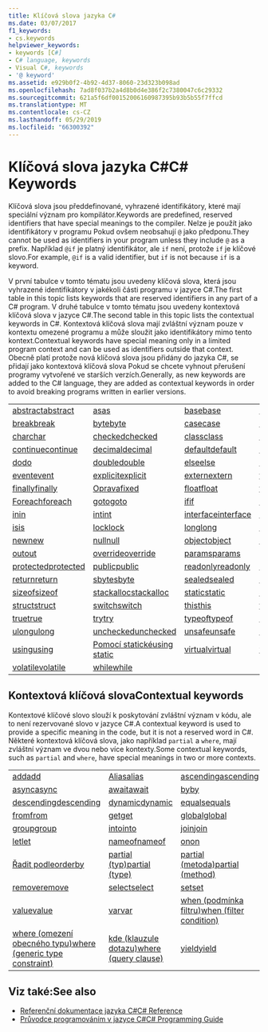 ```yaml
---
title: Klíčová slova jazyka C#
ms.date: 03/07/2017
f1_keywords:
- cs.keywords
helpviewer_keywords:
- keywords [C#]
- C# language, keywords
- Visual C#, keywords
- '@ keyword'
ms.assetid: e929b0f2-4b92-4d37-8060-23d323b098ad
ms.openlocfilehash: 7ad8f037b2a4d8b0d4e386f2c7380047c6c29332
ms.sourcegitcommit: 621a5f6df00152006160987395b93b5b55f7ffcd
ms.translationtype: MT
ms.contentlocale: cs-CZ
ms.lasthandoff: 05/29/2019
ms.locfileid: "66300392"
---
```

# <a name="c-keywords"></a><span data-ttu-id="af01d-102">Klíčová slova jazyka C#</span><span class="sxs-lookup"><span data-stu-id="af01d-102">C# Keywords</span></span>

<span data-ttu-id="af01d-103">Klíčová slova jsou předdefinované, vyhrazené identifikátory, které mají speciální význam pro kompilátor.</span><span class="sxs-lookup"><span data-stu-id="af01d-103">Keywords are predefined, reserved identifiers that have special meanings to the compiler.</span></span> <span data-ttu-id="af01d-104">Nelze je použít jako identifikátory v programu Pokud ovšem neobsahují `@` jako předponu.</span><span class="sxs-lookup"><span data-stu-id="af01d-104">They cannot be used as identifiers in your program unless they include `@` as a prefix.</span></span> <span data-ttu-id="af01d-105">Například `@if` je platný identifikátor, ale `if` není, protože `if` je klíčové slovo.</span><span class="sxs-lookup"><span data-stu-id="af01d-105">For example, `@if` is a valid identifier, but `if` is not because `if` is a keyword.</span></span>  
  
 <span data-ttu-id="af01d-106">V první tabulce v tomto tématu jsou uvedeny klíčová slova, která jsou vyhrazené identifikátory v jakékoli části programu v jazyce C#.</span><span class="sxs-lookup"><span data-stu-id="af01d-106">The first table in this topic lists keywords that are reserved identifiers in any part of a C# program.</span></span> <span data-ttu-id="af01d-107">V druhé tabulce v tomto tématu jsou uvedeny kontextová klíčová slova v jazyce C#.</span><span class="sxs-lookup"><span data-stu-id="af01d-107">The second table in this topic lists the contextual keywords in C#.</span></span> <span data-ttu-id="af01d-108">Kontextová klíčová slova mají zvláštní význam pouze v kontextu omezené programu a může sloužit jako identifikátory mimo tento kontext.</span><span class="sxs-lookup"><span data-stu-id="af01d-108">Contextual keywords have special meaning only in a limited program context and can be used as identifiers outside that context.</span></span> <span data-ttu-id="af01d-109">Obecně platí protože nová klíčová slova jsou přidány do jazyka C#, se přidají jako kontextová klíčová slova Pokud se chcete vyhnout přerušení programy vytvořené ve starších verzích.</span><span class="sxs-lookup"><span data-stu-id="af01d-109">Generally, as new keywords are added to the C# language, they are added as contextual keywords in order to avoid breaking programs written in earlier versions.</span></span>  
  
|||||  
|---|---|---|---|  
|[<span data-ttu-id="af01d-110">abstract</span><span class="sxs-lookup"><span data-stu-id="af01d-110">abstract</span></span>](../../../csharp/language-reference/keywords/abstract.md)|[<span data-ttu-id="af01d-111">as</span><span class="sxs-lookup"><span data-stu-id="af01d-111">as</span></span>](../../../csharp/language-reference/keywords/as.md)|[<span data-ttu-id="af01d-112">base</span><span class="sxs-lookup"><span data-stu-id="af01d-112">base</span></span>](../../../csharp/language-reference/keywords/base.md)|[<span data-ttu-id="af01d-113">bool</span><span class="sxs-lookup"><span data-stu-id="af01d-113">bool</span></span>](../../../csharp/language-reference/keywords/bool.md)|  
|[<span data-ttu-id="af01d-114">break</span><span class="sxs-lookup"><span data-stu-id="af01d-114">break</span></span>](../../../csharp/language-reference/keywords/break.md)|[<span data-ttu-id="af01d-115">byte</span><span class="sxs-lookup"><span data-stu-id="af01d-115">byte</span></span>](../../../csharp/language-reference/keywords/byte.md)|[<span data-ttu-id="af01d-116">case</span><span class="sxs-lookup"><span data-stu-id="af01d-116">case</span></span>](../../../csharp/language-reference/keywords/switch.md)|[<span data-ttu-id="af01d-117">catch</span><span class="sxs-lookup"><span data-stu-id="af01d-117">catch</span></span>](../../../csharp/language-reference/keywords/try-catch.md)|  
|[<span data-ttu-id="af01d-118">char</span><span class="sxs-lookup"><span data-stu-id="af01d-118">char</span></span>](../../../csharp/language-reference/keywords/char.md)|[<span data-ttu-id="af01d-119">checked</span><span class="sxs-lookup"><span data-stu-id="af01d-119">checked</span></span>](../../../csharp/language-reference/keywords/checked.md)|[<span data-ttu-id="af01d-120">class</span><span class="sxs-lookup"><span data-stu-id="af01d-120">class</span></span>](../../../csharp/language-reference/keywords/class.md)|[<span data-ttu-id="af01d-121">const</span><span class="sxs-lookup"><span data-stu-id="af01d-121">const</span></span>](../../../csharp/language-reference/keywords/const.md)|  
|[<span data-ttu-id="af01d-122">continue</span><span class="sxs-lookup"><span data-stu-id="af01d-122">continue</span></span>](../../../csharp/language-reference/keywords/continue.md)|[<span data-ttu-id="af01d-123">decimal</span><span class="sxs-lookup"><span data-stu-id="af01d-123">decimal</span></span>](../../../csharp/language-reference/keywords/decimal.md)|[<span data-ttu-id="af01d-124">default</span><span class="sxs-lookup"><span data-stu-id="af01d-124">default</span></span>](../../../csharp/language-reference/keywords/default.md)|[<span data-ttu-id="af01d-125">delegate</span><span class="sxs-lookup"><span data-stu-id="af01d-125">delegate</span></span>](../../../csharp/language-reference/keywords/delegate.md)|  
|[<span data-ttu-id="af01d-126">do</span><span class="sxs-lookup"><span data-stu-id="af01d-126">do</span></span>](../../../csharp/language-reference/keywords/do.md)|[<span data-ttu-id="af01d-127">double</span><span class="sxs-lookup"><span data-stu-id="af01d-127">double</span></span>](../../../csharp/language-reference/keywords/double.md)|[<span data-ttu-id="af01d-128">else</span><span class="sxs-lookup"><span data-stu-id="af01d-128">else</span></span>](../../../csharp/language-reference/keywords/if-else.md)|[<span data-ttu-id="af01d-129">enum</span><span class="sxs-lookup"><span data-stu-id="af01d-129">enum</span></span>](../../../csharp/language-reference/keywords/enum.md)|  
|[<span data-ttu-id="af01d-130">event</span><span class="sxs-lookup"><span data-stu-id="af01d-130">event</span></span>](../../../csharp/language-reference/keywords/event.md)|[<span data-ttu-id="af01d-131">explicit</span><span class="sxs-lookup"><span data-stu-id="af01d-131">explicit</span></span>](../../../csharp/language-reference/keywords/explicit.md)|[<span data-ttu-id="af01d-132">extern</span><span class="sxs-lookup"><span data-stu-id="af01d-132">extern</span></span>](../../../csharp/language-reference/keywords/extern.md)|[<span data-ttu-id="af01d-133">false</span><span class="sxs-lookup"><span data-stu-id="af01d-133">false</span></span>](false-literal.md)|  
|[<span data-ttu-id="af01d-134">finally</span><span class="sxs-lookup"><span data-stu-id="af01d-134">finally</span></span>](../../../csharp/language-reference/keywords/try-finally.md)|[<span data-ttu-id="af01d-135">Oprava</span><span class="sxs-lookup"><span data-stu-id="af01d-135">fixed</span></span>](../../../csharp/language-reference/keywords/fixed-statement.md)|[<span data-ttu-id="af01d-136">float</span><span class="sxs-lookup"><span data-stu-id="af01d-136">float</span></span>](../../../csharp/language-reference/keywords/float.md)|[<span data-ttu-id="af01d-137">for</span><span class="sxs-lookup"><span data-stu-id="af01d-137">for</span></span>](../../../csharp/language-reference/keywords/for.md)|  
|[<span data-ttu-id="af01d-138">Foreach</span><span class="sxs-lookup"><span data-stu-id="af01d-138">foreach</span></span>](../../../csharp/language-reference/keywords/foreach-in.md)|[<span data-ttu-id="af01d-139">goto</span><span class="sxs-lookup"><span data-stu-id="af01d-139">goto</span></span>](../../../csharp/language-reference/keywords/goto.md)|[<span data-ttu-id="af01d-140">if</span><span class="sxs-lookup"><span data-stu-id="af01d-140">if</span></span>](../../../csharp/language-reference/keywords/if-else.md)|[<span data-ttu-id="af01d-141">implicit</span><span class="sxs-lookup"><span data-stu-id="af01d-141">implicit</span></span>](../../../csharp/language-reference/keywords/implicit.md)|  
|[<span data-ttu-id="af01d-142">in</span><span class="sxs-lookup"><span data-stu-id="af01d-142">in</span></span>](../../../csharp/language-reference/keywords/in.md)|[<span data-ttu-id="af01d-143">int</span><span class="sxs-lookup"><span data-stu-id="af01d-143">int</span></span>](../../../csharp/language-reference/keywords/int.md)|[<span data-ttu-id="af01d-144">interface</span><span class="sxs-lookup"><span data-stu-id="af01d-144">interface</span></span>](../../../csharp/language-reference/keywords/interface.md)|[<span data-ttu-id="af01d-145">internal</span><span class="sxs-lookup"><span data-stu-id="af01d-145">internal</span></span>](../../../csharp/language-reference/keywords/internal.md)|
|[<span data-ttu-id="af01d-146">is</span><span class="sxs-lookup"><span data-stu-id="af01d-146">is</span></span>](../../../csharp/language-reference/keywords/is.md)|[<span data-ttu-id="af01d-147">lock</span><span class="sxs-lookup"><span data-stu-id="af01d-147">lock</span></span>](../../../csharp/language-reference/keywords/lock-statement.md)|[<span data-ttu-id="af01d-148">long</span><span class="sxs-lookup"><span data-stu-id="af01d-148">long</span></span>](../../../csharp/language-reference/keywords/long.md)|[<span data-ttu-id="af01d-149">namespace</span><span class="sxs-lookup"><span data-stu-id="af01d-149">namespace</span></span>](../../../csharp/language-reference/keywords/namespace.md)|
|[<span data-ttu-id="af01d-150">new</span><span class="sxs-lookup"><span data-stu-id="af01d-150">new</span></span>](../../../csharp/language-reference/keywords/new.md)|[<span data-ttu-id="af01d-151">null</span><span class="sxs-lookup"><span data-stu-id="af01d-151">null</span></span>](../../../csharp/language-reference/keywords/null.md)|[<span data-ttu-id="af01d-152">object</span><span class="sxs-lookup"><span data-stu-id="af01d-152">object</span></span>](../../../csharp/language-reference/keywords/object.md)|[<span data-ttu-id="af01d-153">operator</span><span class="sxs-lookup"><span data-stu-id="af01d-153">operator</span></span>](../../../csharp/language-reference/keywords/operator.md)|
|[<span data-ttu-id="af01d-154">out</span><span class="sxs-lookup"><span data-stu-id="af01d-154">out</span></span>](../../../csharp/language-reference/keywords/out.md)|[<span data-ttu-id="af01d-155">override</span><span class="sxs-lookup"><span data-stu-id="af01d-155">override</span></span>](../../../csharp/language-reference/keywords/override.md)|[<span data-ttu-id="af01d-156">params</span><span class="sxs-lookup"><span data-stu-id="af01d-156">params</span></span>](../../../csharp/language-reference/keywords/params.md)|[<span data-ttu-id="af01d-157">private</span><span class="sxs-lookup"><span data-stu-id="af01d-157">private</span></span>](../../../csharp/language-reference/keywords/private.md)|
|[<span data-ttu-id="af01d-158">protected</span><span class="sxs-lookup"><span data-stu-id="af01d-158">protected</span></span>](../../../csharp/language-reference/keywords/protected.md)|[<span data-ttu-id="af01d-159">public</span><span class="sxs-lookup"><span data-stu-id="af01d-159">public</span></span>](../../../csharp/language-reference/keywords/public.md)|[<span data-ttu-id="af01d-160">readonly</span><span class="sxs-lookup"><span data-stu-id="af01d-160">readonly</span></span>](../../../csharp/language-reference/keywords/readonly.md)|[<span data-ttu-id="af01d-161">ref</span><span class="sxs-lookup"><span data-stu-id="af01d-161">ref</span></span>](../../../csharp/language-reference/keywords/ref.md)|
|[<span data-ttu-id="af01d-162">return</span><span class="sxs-lookup"><span data-stu-id="af01d-162">return</span></span>](../../../csharp/language-reference/keywords/return.md)|[<span data-ttu-id="af01d-163">sbyte</span><span class="sxs-lookup"><span data-stu-id="af01d-163">sbyte</span></span>](../../../csharp/language-reference/keywords/sbyte.md)|[<span data-ttu-id="af01d-164">sealed</span><span class="sxs-lookup"><span data-stu-id="af01d-164">sealed</span></span>](../../../csharp/language-reference/keywords/sealed.md)|[<span data-ttu-id="af01d-165">short</span><span class="sxs-lookup"><span data-stu-id="af01d-165">short</span></span>](../../../csharp/language-reference/keywords/short.md)||
[<span data-ttu-id="af01d-166">sizeof</span><span class="sxs-lookup"><span data-stu-id="af01d-166">sizeof</span></span>](../../../csharp/language-reference/keywords/sizeof.md)|[<span data-ttu-id="af01d-167">stackalloc</span><span class="sxs-lookup"><span data-stu-id="af01d-167">stackalloc</span></span>](../../../csharp/language-reference/keywords/stackalloc.md)|[<span data-ttu-id="af01d-168">static</span><span class="sxs-lookup"><span data-stu-id="af01d-168">static</span></span>](../../../csharp/language-reference/keywords/static.md)|[<span data-ttu-id="af01d-169">string</span><span class="sxs-lookup"><span data-stu-id="af01d-169">string</span></span>](../../../csharp/language-reference/keywords/string.md)|
|[<span data-ttu-id="af01d-170">struct</span><span class="sxs-lookup"><span data-stu-id="af01d-170">struct</span></span>](../../../csharp/language-reference/keywords/struct.md)|[<span data-ttu-id="af01d-171">switch</span><span class="sxs-lookup"><span data-stu-id="af01d-171">switch</span></span>](../../../csharp/language-reference/keywords/switch.md)|[<span data-ttu-id="af01d-172">this</span><span class="sxs-lookup"><span data-stu-id="af01d-172">this</span></span>](../../../csharp/language-reference/keywords/this.md)|[<span data-ttu-id="af01d-173">throw</span><span class="sxs-lookup"><span data-stu-id="af01d-173">throw</span></span>](../../../csharp/language-reference/keywords/throw.md)|
|[<span data-ttu-id="af01d-174">true</span><span class="sxs-lookup"><span data-stu-id="af01d-174">true</span></span>](true-literal.md)|[<span data-ttu-id="af01d-175">try</span><span class="sxs-lookup"><span data-stu-id="af01d-175">try</span></span>](../../../csharp/language-reference/keywords/try-catch.md)|[<span data-ttu-id="af01d-176">typeof</span><span class="sxs-lookup"><span data-stu-id="af01d-176">typeof</span></span>](../../../csharp/language-reference/keywords/typeof.md)|[<span data-ttu-id="af01d-177">uint</span><span class="sxs-lookup"><span data-stu-id="af01d-177">uint</span></span>](../../../csharp/language-reference/keywords/uint.md)|
|[<span data-ttu-id="af01d-178">ulong</span><span class="sxs-lookup"><span data-stu-id="af01d-178">ulong</span></span>](../../../csharp/language-reference/keywords/ulong.md)|[<span data-ttu-id="af01d-179">unchecked</span><span class="sxs-lookup"><span data-stu-id="af01d-179">unchecked</span></span>](../../../csharp/language-reference/keywords/unchecked.md)|[<span data-ttu-id="af01d-180">unsafe</span><span class="sxs-lookup"><span data-stu-id="af01d-180">unsafe</span></span>](../../../csharp/language-reference/keywords/unsafe.md)|[<span data-ttu-id="af01d-181">ushort</span><span class="sxs-lookup"><span data-stu-id="af01d-181">ushort</span></span>](../../../csharp/language-reference/keywords/ushort.md)|
|[<span data-ttu-id="af01d-182">using</span><span class="sxs-lookup"><span data-stu-id="af01d-182">using</span></span>](../../../csharp/language-reference/keywords/using.md)|[<span data-ttu-id="af01d-183">Pomocí statické</span><span class="sxs-lookup"><span data-stu-id="af01d-183">using static</span></span>](using-static.md)|[<span data-ttu-id="af01d-184">virtual</span><span class="sxs-lookup"><span data-stu-id="af01d-184">virtual</span></span>](../../../csharp/language-reference/keywords/virtual.md)|[<span data-ttu-id="af01d-185">void</span><span class="sxs-lookup"><span data-stu-id="af01d-185">void</span></span>](../../../csharp/language-reference/keywords/void.md)|
|[<span data-ttu-id="af01d-186">volatile</span><span class="sxs-lookup"><span data-stu-id="af01d-186">volatile</span></span>](../../../csharp/language-reference/keywords/volatile.md)|[<span data-ttu-id="af01d-187">while</span><span class="sxs-lookup"><span data-stu-id="af01d-187">while</span></span>](../../../csharp/language-reference/keywords/while.md)|

## <a name="contextual-keywords"></a><span data-ttu-id="af01d-188">Kontextová klíčová slova</span><span class="sxs-lookup"><span data-stu-id="af01d-188">Contextual keywords</span></span>

 <span data-ttu-id="af01d-189">Kontextové klíčové slovo slouží k poskytování zvláštní význam v kódu, ale to není rezervované slovo v jazyce C#.</span><span class="sxs-lookup"><span data-stu-id="af01d-189">A contextual keyword is used to provide a specific meaning in the code, but it is not a reserved word in C#.</span></span> <span data-ttu-id="af01d-190">Některé kontextová klíčová slova, jako například `partial` a `where`, mají zvláštní význam ve dvou nebo více kontexty.</span><span class="sxs-lookup"><span data-stu-id="af01d-190">Some contextual keywords, such as `partial` and `where`, have special meanings in two or more contexts.</span></span>  
  
||||  
|---|---|---|  
|[<span data-ttu-id="af01d-191">add</span><span class="sxs-lookup"><span data-stu-id="af01d-191">add</span></span>](add.md)|[<span data-ttu-id="af01d-192">Alias</span><span class="sxs-lookup"><span data-stu-id="af01d-192">alias</span></span>](extern-alias.md)|[<span data-ttu-id="af01d-193">ascending</span><span class="sxs-lookup"><span data-stu-id="af01d-193">ascending</span></span>](ascending.md)|
|[<span data-ttu-id="af01d-194">async</span><span class="sxs-lookup"><span data-stu-id="af01d-194">async</span></span>](async.md)|[<span data-ttu-id="af01d-195">await</span><span class="sxs-lookup"><span data-stu-id="af01d-195">await</span></span>](await.md)|[<span data-ttu-id="af01d-196">by</span><span class="sxs-lookup"><span data-stu-id="af01d-196">by</span></span>](by.md)|
|[<span data-ttu-id="af01d-197">descending</span><span class="sxs-lookup"><span data-stu-id="af01d-197">descending</span></span>](descending.md)|[<span data-ttu-id="af01d-198">dynamic</span><span class="sxs-lookup"><span data-stu-id="af01d-198">dynamic</span></span>](dynamic.md)|[<span data-ttu-id="af01d-199">equals</span><span class="sxs-lookup"><span data-stu-id="af01d-199">equals</span></span>](equals.md)|
|[<span data-ttu-id="af01d-200">from</span><span class="sxs-lookup"><span data-stu-id="af01d-200">from</span></span>](from-clause.md)|[<span data-ttu-id="af01d-201">get</span><span class="sxs-lookup"><span data-stu-id="af01d-201">get</span></span>](get.md)|[<span data-ttu-id="af01d-202">global</span><span class="sxs-lookup"><span data-stu-id="af01d-202">global</span></span>](global.md)|
|[<span data-ttu-id="af01d-203">group</span><span class="sxs-lookup"><span data-stu-id="af01d-203">group</span></span>](group-clause.md)|[<span data-ttu-id="af01d-204">into</span><span class="sxs-lookup"><span data-stu-id="af01d-204">into</span></span>](into.md)|[<span data-ttu-id="af01d-205">join</span><span class="sxs-lookup"><span data-stu-id="af01d-205">join</span></span>](join-clause.md)|
|[<span data-ttu-id="af01d-206">let</span><span class="sxs-lookup"><span data-stu-id="af01d-206">let</span></span>](let-clause.md)|[<span data-ttu-id="af01d-207">nameof</span><span class="sxs-lookup"><span data-stu-id="af01d-207">nameof</span></span>](nameof.md)|[<span data-ttu-id="af01d-208">on</span><span class="sxs-lookup"><span data-stu-id="af01d-208">on</span></span>](on.md)|
|[<span data-ttu-id="af01d-209">Řadit podle</span><span class="sxs-lookup"><span data-stu-id="af01d-209">orderby</span></span>](orderby-clause.md)|[<span data-ttu-id="af01d-210">partial (typ)</span><span class="sxs-lookup"><span data-stu-id="af01d-210">partial (type)</span></span>](partial-type.md)|[<span data-ttu-id="af01d-211">partial (metoda)</span><span class="sxs-lookup"><span data-stu-id="af01d-211">partial (method)</span></span>](partial-method.md)|
|[<span data-ttu-id="af01d-212">remove</span><span class="sxs-lookup"><span data-stu-id="af01d-212">remove</span></span>](remove.md)|[<span data-ttu-id="af01d-213">select</span><span class="sxs-lookup"><span data-stu-id="af01d-213">select</span></span>](select-clause.md)|[<span data-ttu-id="af01d-214">set</span><span class="sxs-lookup"><span data-stu-id="af01d-214">set</span></span>](set.md)|
|[<span data-ttu-id="af01d-215">value</span><span class="sxs-lookup"><span data-stu-id="af01d-215">value</span></span>](value.md)|[<span data-ttu-id="af01d-216">var</span><span class="sxs-lookup"><span data-stu-id="af01d-216">var</span></span>](var.md)|[<span data-ttu-id="af01d-217">when (podmínka filtru)</span><span class="sxs-lookup"><span data-stu-id="af01d-217">when (filter condition)</span></span>](when.md)|
|[<span data-ttu-id="af01d-218">where (omezení obecného typu)</span><span class="sxs-lookup"><span data-stu-id="af01d-218">where (generic type constraint)</span></span>](where-generic-type-constraint.md)|[<span data-ttu-id="af01d-219">kde (klauzule dotazu)</span><span class="sxs-lookup"><span data-stu-id="af01d-219">where (query clause)</span></span>](where-clause.md)|[<span data-ttu-id="af01d-220">yield</span><span class="sxs-lookup"><span data-stu-id="af01d-220">yield</span></span>](yield.md)|
  
## <a name="see-also"></a><span data-ttu-id="af01d-221">Viz také:</span><span class="sxs-lookup"><span data-stu-id="af01d-221">See also</span></span>

- [<span data-ttu-id="af01d-222">Referenční dokumentace jazyka C#</span><span class="sxs-lookup"><span data-stu-id="af01d-222">C# Reference</span></span>](../../../csharp/language-reference/index.md)
- [<span data-ttu-id="af01d-223">Průvodce programováním v jazyce C#</span><span class="sxs-lookup"><span data-stu-id="af01d-223">C# Programming Guide</span></span>](../../../csharp/programming-guide/index.md)
